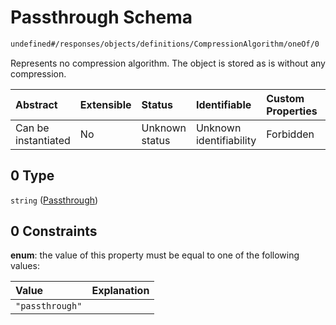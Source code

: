 # Passthrough Schema

```txt
undefined#/responses/objects/definitions/CompressionAlgorithm/oneOf/0
```

Represents no compression algorithm. The object is stored as is without any compression.

| Abstract            | Extensible | Status         | Identifiable            | Custom Properties | Additional Properties | Access Restrictions | Defined In                                                                     |
| :------------------ | :--------- | :------------- | :---------------------- | :---------------- | :-------------------- | :------------------ | :----------------------------------------------------------------------------- |
| Can be instantiated | No         | Unknown status | Unknown identifiability | Forbidden         | Allowed               | none                | [okp4-objectarium.json\*](schema/okp4-objectarium.json "open original schema") |

## 0 Type

`string` ([Passthrough](okp4-objectarium-responses-objectsresponse-definitions-compressionalgorithm-oneof-passthrough.md))

## 0 Constraints

**enum**: the value of this property must be equal to one of the following values:

| Value           | Explanation |
| :-------------- | :---------- |
| `"passthrough"` |             |
